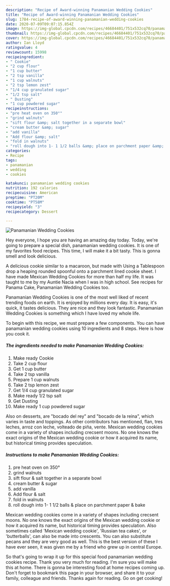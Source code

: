 ```yaml
---
description: "Recipe of Award-winning Panamanian Wedding Cookies"
title: "Recipe of Award-winning Panamanian Wedding Cookies"
slug: 1784-recipe-of-award-winning-panamanian-wedding-cookies
date: 2020-07-09T09:07:15.854Z
image: https://img-global.cpcdn.com/recipes/46684401/751x532cq70/panamanian-wedding-cookies-recipe-main-photo.jpg
thumbnail: https://img-global.cpcdn.com/recipes/46684401/751x532cq70/panamanian-wedding-cookies-recipe-main-photo.jpg
cover: https://img-global.cpcdn.com/recipes/46684401/751x532cq70/panamanian-wedding-cookies-recipe-main-photo.jpg
author: Ian Lloyd
ratingvalue: 4
reviewcount: 15998
recipeingredient:
- " Cookie"
- "2 cup flour"
- "1 cup butter"
- "2 tsp vanilla"
- "1 cup walnuts"
- "2 tsp lemon zest"
- "1/4 cup granulated sugar"
- "1/2 tsp salt"
- " Dusting"
- "1 cup powdered sugar"
recipeinstructions:
- "pre heat oven on 350°"
- "grind walnuts"
- "sift flour &amp; salt together in a separate bowl"
- "cream butter &amp; sugar"
- "add vanilla"
- "Add flour &amp; salt"
- "fold in walnuts"
- "roll dough into 1- 1 1/2 balls &amp; place on parchment paper &amp; bake"
categories:
- Recipe
tags:
- panamanian
- wedding
- cookies

katakunci: panamanian wedding cookies 
nutrition: 192 calories
recipecuisine: American
preptime: "PT20M"
cooktime: "PT58M"
recipeyield: "3"
recipecategory: Dessert

---
```



![Panamanian Wedding Cookies](https://img-global.cpcdn.com/recipes/46684401/751x532cq70/panamanian-wedding-cookies-recipe-main-photo.jpg)

Hey everyone, I hope you are having an amazing day today. Today, we're going to prepare a special dish, panamanian wedding cookies. It is one of my favorites food recipes. This time, I will make it a bit tasty. This is gonna smell and look delicious.

A delicious cookie similar to a macaroon, but made with Using a Tablespoon drop a heaping rounded spoonful onto a parchment lined cookie sheet. I have made Mexican Wedding Cookies for more than half my life. It was taught to me by my Auntie Nacia when I was in high school. See recipes for Panama Cake, Panamanian Wedding Cookies too.

Panamanian Wedding Cookies is one of the most well liked of recent trending foods on earth. It is enjoyed by millions every day. It is easy, it's quick, it tastes delicious. They are nice and they look fantastic. Panamanian Wedding Cookies is something which I have loved my whole life.


To begin with this recipe, we must prepare a few components. You can have panamanian wedding cookies using 10 ingredients and 8 steps. Here is how you cook it.

<!--inarticleads1-->

##### The ingredients needed to make Panamanian Wedding Cookies:

1. Make ready  Cookie
1. Take 2 cup flour
1. Get 1 cup butter
1. Take 2 tsp vanilla
1. Prepare 1 cup walnuts
1. Take 2 tsp lemon zest
1. Get 1/4 cup granulated sugar
1. Make ready 1/2 tsp salt
1. Get  Dusting
1. Make ready 1 cup powdered sugar


Also on desserts, are &#34;bocado del rey&#34; and &#34;bocado de la reina&#34;, which varies in taste and toppings. As other contributors has mentioned, flan, tres leches, arroz con leche, volteado de piña, vente. Mexican wedding cookies come in a variety of shapes including crecsent moons. No one knows the exact origins of the Mexican wedding cookie or how it acquired its name, but historical timing provides speculation. 

<!--inarticleads2-->

##### Instructions to make Panamanian Wedding Cookies:

1. pre heat oven on 350°
1. grind walnuts
1. sift flour &amp; salt together in a separate bowl
1. cream butter &amp; sugar
1. add vanilla
1. Add flour &amp; salt
1. fold in walnuts
1. roll dough into 1- 1 1/2 balls &amp; place on parchment paper &amp; bake


Mexican wedding cookies come in a variety of shapes including crecsent moons. No one knows the exact origins of the Mexican wedding cookie or how it acquired its name, but historical timing provides speculation. Also sometimes called &#39;Mexican wedding cookie&#39;, &#39;Russian tea cakes&#39;, or &#39;butterballs&#39;, can also be made into crescents. You can also substitute pecans and they are very good as well. This is the best version of these I have ever seen, it was given me by a friend who grew up in central Europe. 

So that's going to wrap it up for this special food panamanian wedding cookies recipe. Thank you very much for reading. I'm sure you will make this at home. There is gonna be interesting food at home recipes coming up. Don't forget to bookmark this page in your browser, and share it to your family, colleague and friends. Thanks again for reading. Go on get cooking!
